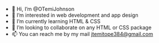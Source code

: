- 👋 Hi, I’m @OTemiJohnson
- 👀 I’m interested in web development and app design
- 🌱 I’m currently learning HTML & CSS
- 💞️ I’m looking to collaborate on any HTML or CSS package
- 📫 You can reach me by my mail jtemitope384@gmail.com

<!---
OTemiJohnson/OTemiJohnson is a ✨ special ✨ repository because its `README.md` (this file) appears on your GitHub profile.
You can click the Preview link to take a look at your changes.
--->
